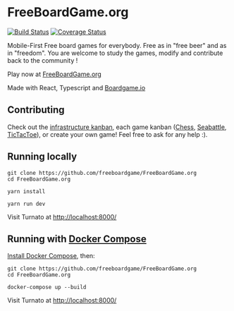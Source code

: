 # FreeBoardGame.org
[![Build Status](https://travis-ci.org/freeboardgame/FreeBoardGame.org.svg?branch=master)](https://travis-ci.org/freeboardgame/FreeBoardGame.org)
[![Coverage Status](https://coveralls.io/repos/github/freeboardgame/FreeBoardGame.org/badge.svg?branch=master)](https://coveralls.io/github/freeboardgame/FreeBoardGame.org?branch=master)

Mobile-First Free board games for everybody. Free as in "free beer" and as in "freedom". You are welcome to study the games, modify and contribute back to the community !

Play now at [FreeBoardGame.org](https://FreeBoardGame.org/)

Made with React, Typescript and [Boardgame.io](https://boardgame.io/)

## Contributing

Check out the [infrastructure kanban](https://github.com/freeboardgame/FreeBoardGame.org/projects/6), each game kanban ([Chess](https://github.com/freeboardgame/FreeBoardGame.org/projects/5), [Seabattle](https://github.com/freeboardgame/FreeBoardGame.org/projects/4), [TicTacToe](https://github.com/freeboardgame/FreeBoardGame.org/projects/8)), or create your own game! Feel free to ask for any help :).

## Running locally

```
git clone https://github.com/freeboardgame/FreeBoardGame.org
cd FreeBoardGame.org

yarn install

yarn run dev
```

Visit Turnato at [http://localhost:8000/](http://localhost:8000/)

## Running with [Docker Compose](https://docs.docker.com/compose/)

[Install Docker Compose](https://docs.docker.com/compose/install/), then:

```
git clone https://github.com/freeboardgame/FreeBoardGame.org
cd FreeBoardGame.org

docker-compose up --build
```

Visit Turnato at [http://localhost:8000/](http://localhost:8000/)
